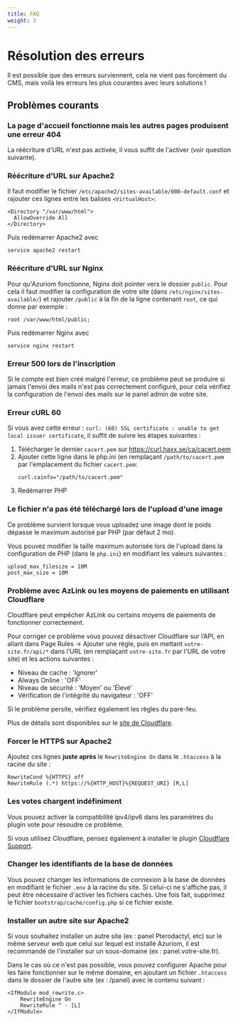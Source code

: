 ```yaml
---
title: FAQ
weight: 3
---
```


# Résolution des erreurs

Il est possible que des erreurs surviennent, cela ne vient pas forcément du CMS,
mais voilà les erreurs les plus courantes avec leurs solutions !

## Problèmes courants

### La page d'accueil fonctionne mais les autres pages produisent une erreur 404

La réécriture d'URL n'est pas activée, il vous suffit de l'activer (voir question suivante).

### Réécriture d'URL sur Apache2
Il faut modifier le fichier `/etc/apache2/sites-available/000-default.conf` et rajouter ces lignes entre les balises `<VirtualHost>`:
```
<Directory "/var/www/html">
  AllowOverride All
</Directory>
```

Puis redémarrer Apache2 avec
```
service apache2 restart
```

### Réécriture d'URL sur Nginx
Pour qu'Azuriom fonctionne, Nginx doit pointer vers le dossier `public`.
Pour cela il faut modifier la configuration de votre site (dans `/etc/nginx/sites-available/`) et rajouter `/public` à la fin de la
ligne contenant `root`, ce qui donne par exemple :
```
root /var/www/html/public;
```

Puis redémarrer Nginx avec
```
service nginx restart
```

### Erreur 500 lors de l'inscription

Si le compte est bien créé malgré l'erreur, ce problème peut se produire si
jamais l'envoi des mails n'est pas correctement configuré, pour cela vérifiez
la configuration de l'envoi des mails sur le panel admin de votre site.

### Erreur cURL 60

Si vous avez cette erreur :
`curl: (60) SSL certificate : unable to get local issuer certificate`, il suffit
de suivre les étapes suivantes :
1) Télécharger le dernier `cacert.pem` sur https://curl.haxx.se/ca/cacert.pem
1) Ajouter cette ligne dans le php.ini (en remplaçant `/path/to/cacert.pem` par
l'emplacement du fichier `cacert.pem`:
   ```
   curl.cainfo="/path/to/cacert.pem"
   ```
1) Redémarrer PHP

### Le fichier n'a pas été téléchargé lors de l'upload d'une image

Ce problème survient lorsque vous uploadez une image dont le poids dépasse le
maximum autorisé par PHP (par défaut 2 mo).

Vous pouvez modifier la taille maximum autorisée lors de l'upload dans la configuration
de PHP (dans le `php.ini`) en modifiant les valeurs suivantes :
```
upload_max_filesize = 10M
post_max_size = 10M
```

### Problème avec AzLink ou les moyens de paiements en utilisant Cloudflare

Cloudflare peut empêcher AzLink ou certains moyens de paiements de fonctionner
correctement.

Pour corriger ce problème vous pouvez désactiver Cloudflare sur l’API, en allant
dans Page Rules -> Ajouter une règle, puis en mettant `votre-site.fr/api/*` dans l’URL
(en remplaçant `votre-site.fr` par l'URL de votre site) et les actions suivantes :
* Niveau de cache : 'Ignorer'
* Always Online : 'OFF'
* Niveau de sécurité : 'Moyen' ou 'Élevé'
* Vérification de l'intégrité du navigateur : 'OFF'

Si le problème persite, vérifiez également les règles du pare-feu.

Plus de détails sont disponibles sur le [site de Cloudflare](https://support.cloudflare.com/hc/en-us/articles/200504045-Using-Cloudflare-with-your-API).

### Forcer le HTTPS sur Apache2

Ajoutez ces lignes **juste après** le `RewriteEngine On` dans le `.htaccess` à la racine du site :
```
RewriteCond %{HTTPS} off
RewriteRule (.*) https://%{HTTP_HOST}%{REQUEST_URI} [R,L]
```

### Les votes chargent indéfiniment

Vous pouvez activer la compatibilité ipv4/ipv6 dans les paramètres du plugin vote
pour résoudre ce problème.

Si vous utilisez Cloudflare, pensez également à installer le plugin
[Cloudflare Support](https://azuriom.com/market/resources/12).

### Changer les identifiants de la base de données

Vous pouvez changer les informations de connexion à la base de données en modifiant
le fichier `.env` à la racine du site. Si celui-ci ne s'affiche pas, il peut être nécessaire
d'activer les fichiers cachés.
Une fois fait, supprimez le fichier `bootstrap/cache/config.php` si ce fichier existe.

### Installer un autre site sur Apache2

Si vous souhaitez installer un autre site (ex : panel Pterodactyl, etc)
sur le même serveur web que celui sur lequel est installé Azuriom, il est recommandé
de l'installer sur un sous-domaine (ex : panel.votre-site.fr).

Dans le cas où ce n'est pas possible, vous pouvez configurer Apache pour les faire
fonctionner sur le même domaine, en ajoutant un fichier `.htaccess` dans le dossier
de l'autre site (ex : /panel) avec le contenu suivant :
```
<IfModule mod_rewrite.c>
    RewriteEngine On
    RewriteRule ^ - [L]
</IfModule>
``` 
